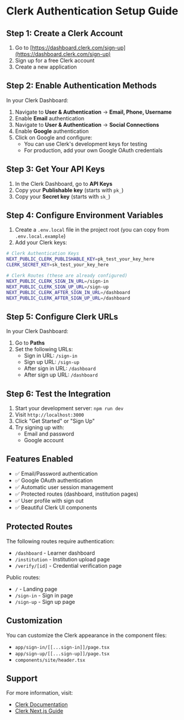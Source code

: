 # Clerk Authentication Setup Guide

## Step 1: Create a Clerk Account

1. Go to [https://dashboard.clerk.com/sign-up](https://dashboard.clerk.com/sign-up)
2. Sign up for a free Clerk account
3. Create a new application

## Step 2: Enable Authentication Methods

In your Clerk Dashboard:

1. Navigate to **User & Authentication** → **Email, Phone, Username**
2. Enable **Email** authentication
3. Navigate to **User & Authentication** → **Social Connections**
4. Enable **Google** authentication
5. Click on Google and configure:
   - You can use Clerk's development keys for testing
   - For production, add your own Google OAuth credentials

## Step 3: Get Your API Keys

1. In the Clerk Dashboard, go to **API Keys**
2. Copy your **Publishable key** (starts with `pk_`)
3. Copy your **Secret key** (starts with `sk_`)

## Step 4: Configure Environment Variables

1. Create a `.env.local` file in the project root (you can copy from `.env.local.example`)
2. Add your Clerk keys:

```bash
# Clerk Authentication Keys
NEXT_PUBLIC_CLERK_PUBLISHABLE_KEY=pk_test_your_key_here
CLERK_SECRET_KEY=sk_test_your_key_here

# Clerk Routes (these are already configured)
NEXT_PUBLIC_CLERK_SIGN_IN_URL=/sign-in
NEXT_PUBLIC_CLERK_SIGN_UP_URL=/sign-up
NEXT_PUBLIC_CLERK_AFTER_SIGN_IN_URL=/dashboard
NEXT_PUBLIC_CLERK_AFTER_SIGN_UP_URL=/dashboard
```

## Step 5: Configure Clerk URLs

In your Clerk Dashboard:

1. Go to **Paths**
2. Set the following URLs:
   - Sign in URL: `/sign-in`
   - Sign up URL: `/sign-up`
   - After sign in URL: `/dashboard`
   - After sign up URL: `/dashboard`

## Step 6: Test the Integration

1. Start your development server: `npm run dev`
2. Visit `http://localhost:3000`
3. Click "Get Started" or "Sign Up"
4. Try signing up with:
   - Email and password
   - Google account

## Features Enabled

- ✅ Email/Password authentication
- ✅ Google OAuth authentication
- ✅ Automatic user session management
- ✅ Protected routes (dashboard, institution pages)
- ✅ User profile with sign out
- ✅ Beautiful Clerk UI components

## Protected Routes

The following routes require authentication:
- `/dashboard` - Learner dashboard
- `/institution` - Institution upload page
- `/verify/[id]` - Credential verification page

Public routes:
- `/` - Landing page
- `/sign-in` - Sign in page
- `/sign-up` - Sign up page

## Customization

You can customize the Clerk appearance in the component files:
- `app/sign-in/[[...sign-in]]/page.tsx`
- `app/sign-up/[[...sign-up]]/page.tsx`
- `components/site/header.tsx`

## Support

For more information, visit:
- [Clerk Documentation](https://clerk.com/docs)
- [Clerk Next.js Guide](https://clerk.com/docs/quickstarts/nextjs)
